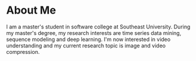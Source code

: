 # About Me
I am a master's student in software college at Southeast University. During my master's degree, my research interests are time series data mining, sequence modeling and deep learning. I'm now interested in video understanding and my current research topic is image and video compression.
